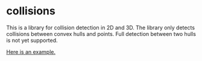 # collisions

This is a library for collision detection in 2D and 3D. The library only detects collisions between convex hulls and points. Full detection between two hulls is not yet supported.

[Here is an example.](https://nphollon.github.io/collisions.html)
